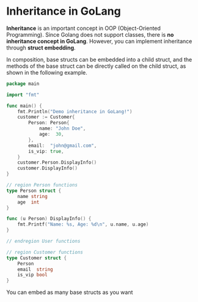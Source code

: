 # Inheritance in GoLang


**Inheritance** is an important concept in OOP (Object-Oriented Programming). Since Golang does not support classes, there is **no inheritance concept in GoLang**. However, you can implement inheritance through **struct embedding**.

<!--more-->

In composition, base structs can be embedded into a child struct, and the methods of the base struct can be directly called on the child struct, as shown in the following example.

```go
package main

import "fmt"

func main() {
	fmt.Println("Demo inheritance in GoLang!")
	customer := Customer{
		Person: Person{
			name: "John Doe",
			age:  30,
		},
		email:  "john@gmail.com",
		is_vip: true,
	}
	customer.Person.DisplayInfo()
	customer.DisplayInfo()
}

// region Person functions
type Person struct {
	name string
	age  int
}

func (u Person) DisplayInfo() {
	fmt.Printf("Name: %s, Age: %d\n", u.name, u.age)
}

// endregion User functions

// region Customer functions
type Customer struct {
	Person
	email  string
	is_vip bool
}
```

You can embed as many base structs as you want
